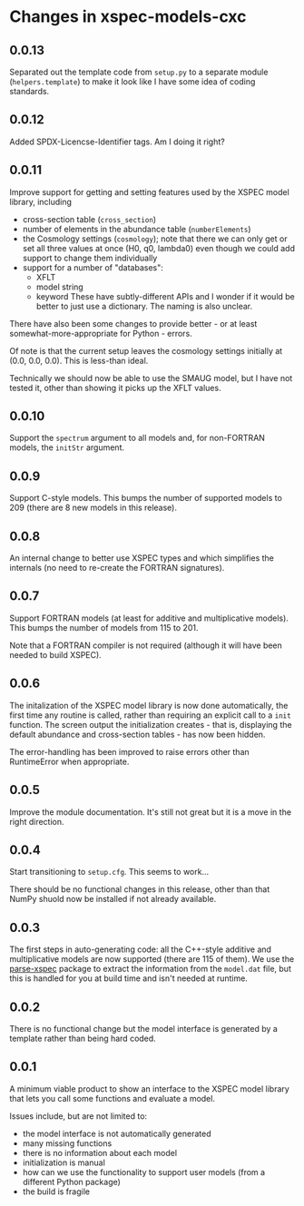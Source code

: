 # Changes in xspec-models-cxc

## 0.0.13

Separated out the template code from `setup.py` to a separate module
(`helpers.template`) to make it look like I have some idea of coding
standards.

## 0.0.12

Added SPDX-Licencse-Identifier tags. Am I doing it right?

## 0.0.11

Improve support for getting and setting features used by the
XSPEC model library, including

- cross-section table (`cross_section`)
- number of elements in the abundance table (`numberElements`)
- the Cosmology settings (`cosmology`); note that there we can only
  get or set all three values at once (H0, q0, lambda0) even though we
  could add support to change them individually
- support for a number of "databases":
  - XFLT
  - model string
  - keyword
  These have subtly-different APIs and I wonder if it would be
  better to just use a dictionary. The naming is also unclear.

There have also been some changes to provide better - or at least
somewhat-more-appropriate for Python - errors.

Of note is that the current setup leaves the cosmology settings
initially at (0.0, 0.0, 0.0). This is less-than ideal.

Technically we should now be able to use the SMAUG model, but I have
not tested it, other than showing it picks up the XFLT values.

## 0.0.10

Support the `spectrum` argument to all models and, for non-FORTRAN
models, the `initStr` argument.

## 0.0.9

Support C-style models. This bumps the number of supported models to
209 (there are 8 new models in this release).

## 0.0.8

An internal change to better use XSPEC types and which simplifies the
internals (no need to re-create the FORTRAN signatures).

## 0.0.7

Support FORTRAN models (at least for additive and multiplicative
models). This bumps the number of models from 115 to 201.

Note that a FORTRAN compiler is not required (although it will have
been needed to build XSPEC).

## 0.0.6

The initalization of the XSPEC model library is now done
automatically, the first time any routine is called, rather than
requiring an explicit call to a `init` function. The screen output the
initialization creates - that is, displaying the default abundance and
cross-section tables - has now been hidden.

The error-handling has been improved to raise errors other than
RuntimeError when appropriate.

## 0.0.5

Improve the module documentation. It's still not great but it is a
move in the right direction.

## 0.0.4

Start transitioning to `setup.cfg`. This seems to work...

There should be no functional changes in this release, other than that
NumPy shuold now be installed if not already available.

## 0.0.3

The first steps in auto-generating code: all the C++-style additive
and multiplicative models are now supported (there are 115 of
them). We use the [parse-xspec](https://github.com/cxcsds/parse_xspec)
package to extract the information from the `model.dat` file, but this
is handled for you at build time and isn't needed at runtime.

## 0.0.2

There is no functional change but the model interface is generated by
a template rather than being hard coded.

## 0.0.1

A minimum viable product to show an interface to the XSPEC model
library that lets you call some functions and evaluate a model.

Issues include, but are not limited to:

- the model interface is not automatically generated
- many missing functions
- there is no information about each model
- initialization is manual
- how can we use the functionality to support user models
  (from a different Python package)
- the build is fragile
